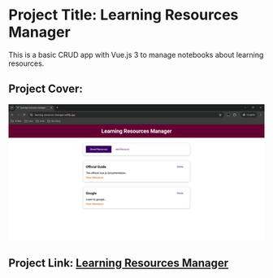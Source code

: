 # Project Title: Learning Resources Manager

This is a basic CRUD app with Vue.js 3 to manage notebooks about learning resources.

## Project Cover:

![Project Cover](src/images/learning_resources_manager.png)

## Project Link: [Learning Resources Manager](https://learning-resources-manager.netlify.app/)
